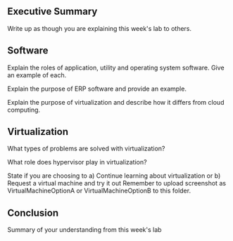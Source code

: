 
## Executive Summary

Write up as though you are explaining this week's lab to others.

## Software
Explain the roles of application, utility and operating system software.  Give an example of each. 
 

Explain the purpose of ERP software and provide an example. 
 

Explain the purpose of virtualization and describe how it differs from cloud computing. 


## Virtualization
What types of problems are solved with virtualization? 
 

What role does hypervisor play in virtualization? 

State if you are choosing to 
a) Continue learning about virtualization or 
b) Request a virtual machine and try it out
Remember to upload screenshot as VirtualMachineOptionA or VirtualMachineOptionB to this folder.

## Conclusion

Summary of your understanding from this week's lab
